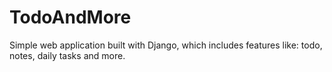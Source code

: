 # TodoAndMore
Simple web application built with Django, which includes features like: todo, notes, daily tasks and more.

